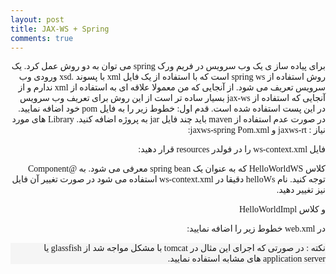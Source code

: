 ```yaml
---
layout: post
title: JAX-WS + Spring
comments: true
---
```


<span style="float:right;direction:rtl;font-family:nazanin,tahoma">
 برای پیاده ساز ی یک وب سرویس در فریم ورک spring می توان به دو روش عمل کرد. یک روش استفاده از spring ws است که با استفاده از یک فایل xml با پسوند .xsd ورودی وب سرویس تعریف می شود. از آنجایی که من معمولا علاقه ای به استفاده از xml ندارم و از آنجایی که استفاده از jax-ws بسیار ساده تر است از این روش برای تعریف وب سرویس در این پست استفاده شده است.
قدم اول:
خطوط زیر را به فایل pom خود اضافه نمایید. در صورت عدم استفاده از maven باید چند فایل jar به پروژه اضافه کنید. Library های مورد نیاز : jaxws-rt و jaxws-spring
Pom.xml:
 
<script src="https://gist.github.com/a-majidi/071ab1a6dbef929cdcfa.js"></script>
<!--{% gist 071ab1a6dbef929cdcfa %}-->

 فایل ws-context.xml را در فولدر resources قرار دهید:
<script src="https://gist.github.com/a-majidi/d2aab54b34c812dd819f.js"></script>

کلاس HelloWorldWS که به عنوان یک spring bean معرفی می شود. به @Component توجه کنید. نام helloWs دقیقا در ws-context.xml استفاده می شود در صورت تغییر آن فایل نیز تغییر دهید.

<script src="https://gist.github.com/a-majidi/7bfe25f5e7b0e2e5fa07.js"></script>
و کلاس HelloWorldImpl
<script src="https://gist.github.com/a-majidi/f1a1dd026da50ef330ec.js"></script>
در web.xml خطوط زیر را اضافه نمایید:

<script src="https://gist.github.com/a-majidi/ebe53987d1334559486f.js"></script>

<div style="background-color:#F5F5F5">
نکته : در صورتی که اجرای این مثال در tomcat با مشکل مواجه شد از glassfish  یا application server  های مشابه استفاده نمایید.
</div>



</span>
